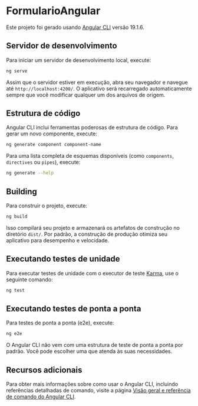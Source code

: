 # FormularioAngular

Este projeto foi gerado usando [Angular CLI](https://github.com/angular/angular-cli) versão 19.1.6.

## Servidor de desenvolvimento

Para iniciar um servidor de desenvolvimento local, execute:

```bash
ng serve
```

Assim que o servidor estiver em execução, abra seu navegador e navegue até `http://localhost:4200/`. O aplicativo será recarregado automaticamente sempre que você modificar qualquer um dos arquivos de origem.

## Estrutura de código

Angular CLI inclui ferramentas poderosas de estrutura de código. Para gerar um novo componente, execute:

```bash
ng generate component component-name
```

Para uma lista completa de esquemas disponíveis (como `components`, `directives` ou `pipes`), execute:

```bash
ng generate --help
```

## Building

Para construir o projeto, execute:

```bash
ng build
```

Isso compilará seu projeto e armazenará os artefatos de construção no diretório `dist/`. Por padrão, a construção de produção otimiza seu aplicativo para desempenho e velocidade.

## Executando testes de unidade

Para executar testes de unidade com o executor de teste [Karma](https://karma-runner.github.io), use o seguinte comando:

```bash
ng test
```

## Executando testes de ponta a ponta

Para testes de ponta a ponta (e2e), execute:

```bash
ng e2e
```

O Angular CLI não vem com uma estrutura de teste de ponta a ponta por padrão. Você pode escolher uma que atenda às suas necessidades.

## Recursos adicionais

Para obter mais informações sobre como usar o Angular CLI, incluindo referências detalhadas de comando, visite a página [Visão geral e referência de comando do Angular CLI](https://angular.dev/tools/cli).
